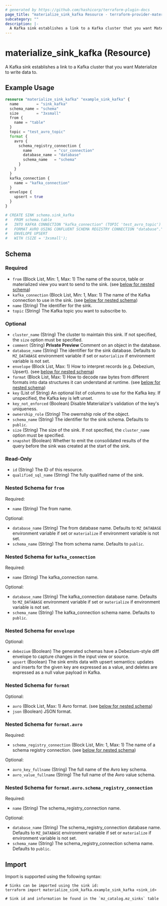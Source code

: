 ```yaml
---
# generated by https://github.com/hashicorp/terraform-plugin-docs
page_title: "materialize_sink_kafka Resource - terraform-provider-materialize"
subcategory: ""
description: |-
  A Kafka sink establishes a link to a Kafka cluster that you want Materialize to write data to.
---
```


# materialize_sink_kafka (Resource)

A Kafka sink establishes a link to a Kafka cluster that you want Materialize to write data to.

## Example Usage

```terraform
resource "materialize_sink_kafka" "example_sink_kafka" {
  name        = "sink_kafka"
  schema_name = "schema"
  size        = "3xsmall"
  from {
    name = "table"
  }
  topic = "test_avro_topic"
  format {
    avro {
      schema_registry_connection {
        name          = "csr_connection"
        database_name = "database"
        schema_name   = "schema"
      }
    }
  }
  kafka_connection {
    name = "kafka_connection"
  }
  envelope {
    upsert = true
  }
}

# CREATE SINK schema.sink_kafka
#   FROM schema.table
#   INTO KAFKA CONNECTION "kafka_connection" (TOPIC 'test_avro_topic')
#   FORMAT AVRO USING CONFLUENT SCHEMA REGISTRY CONNECTION "database"."schema"."csr_connection"
#   ENVELOPE UPSERT
#   WITH (SIZE = '3xsmall');
```

<!-- schema generated by tfplugindocs -->
## Schema

### Required

- `from` (Block List, Min: 1, Max: 1) The name of the source, table or materialized view you want to send to the sink. (see [below for nested schema](#nestedblock--from))
- `kafka_connection` (Block List, Min: 1, Max: 1) The name of the Kafka connection to use in the sink. (see [below for nested schema](#nestedblock--kafka_connection))
- `name` (String) The identifier for the sink.
- `topic` (String) The Kafka topic you want to subscribe to.

### Optional

- `cluster_name` (String) The cluster to maintain this sink. If not specified, the `size` option must be specified.
- `comment` (String) **Private Preview** Comment on an object in the database.
- `database_name` (String) The identifier for the sink database. Defaults to `MZ_DATABASE` environment variable if set or `materialize` if environment variable is not set.
- `envelope` (Block List, Max: 1) How to interpret records (e.g. Debezium, Upsert). (see [below for nested schema](#nestedblock--envelope))
- `format` (Block List, Max: 1) How to decode raw bytes from different formats into data structures it can understand at runtime. (see [below for nested schema](#nestedblock--format))
- `key` (List of String) An optional list of columns to use for the Kafka key. If unspecified, the Kafka key is left unset.
- `key_not_enforced` (Boolean) Disable Materialize's validation of the key's uniqueness.
- `ownership_role` (String) The owernship role of the object.
- `schema_name` (String) The identifier for the sink schema. Defaults to `public`.
- `size` (String) The size of the sink. If not specified, the `cluster_name` option must be specified.
- `snapshot` (Boolean) Whether to emit the consolidated results of the query before the sink was created at the start of the sink.

### Read-Only

- `id` (String) The ID of this resource.
- `qualified_sql_name` (String) The fully qualified name of the sink.

<a id="nestedblock--from"></a>
### Nested Schema for `from`

Required:

- `name` (String) The from name.

Optional:

- `database_name` (String) The from database name. Defaults to `MZ_DATABASE` environment variable if set or `materialize` if environment variable is not set.
- `schema_name` (String) The from schema name. Defaults to `public`.


<a id="nestedblock--kafka_connection"></a>
### Nested Schema for `kafka_connection`

Required:

- `name` (String) The kafka_connection name.

Optional:

- `database_name` (String) The kafka_connection database name. Defaults to `MZ_DATABASE` environment variable if set or `materialize` if environment variable is not set.
- `schema_name` (String) The kafka_connection schema name. Defaults to `public`.


<a id="nestedblock--envelope"></a>
### Nested Schema for `envelope`

Optional:

- `debezium` (Boolean) The generated schemas have a Debezium-style diff envelope to capture changes in the input view or source.
- `upsert` (Boolean) The sink emits data with upsert semantics: updates and inserts for the given key are expressed as a value, and deletes are expressed as a null value payload in Kafka.


<a id="nestedblock--format"></a>
### Nested Schema for `format`

Optional:

- `avro` (Block List, Max: 1) Avro format. (see [below for nested schema](#nestedblock--format--avro))
- `json` (Boolean) JSON format.

<a id="nestedblock--format--avro"></a>
### Nested Schema for `format.avro`

Required:

- `schema_registry_connection` (Block List, Min: 1, Max: 1) The name of a schema registry connection. (see [below for nested schema](#nestedblock--format--avro--schema_registry_connection))

Optional:

- `avro_key_fullname` (String) The full name of the Avro key schema.
- `avro_value_fullname` (String) The full name of the Avro value schema.

<a id="nestedblock--format--avro--schema_registry_connection"></a>
### Nested Schema for `format.avro.schema_registry_connection`

Required:

- `name` (String) The schema_registry_connection name.

Optional:

- `database_name` (String) The schema_registry_connection database name. Defaults to `MZ_DATABASE` environment variable if set or `materialize` if environment variable is not set.
- `schema_name` (String) The schema_registry_connection schema name. Defaults to `public`.

## Import

Import is supported using the following syntax:

```shell
# Sinks can be imported using the sink id:
terraform import materialize_sink_kafka.example_sink_kafka <sink_id>

# Sink id and information be found in the `mz_catalog.mz_sinks` table
```

